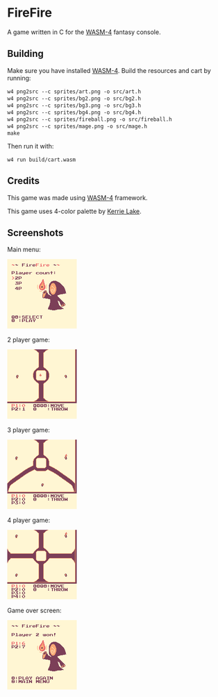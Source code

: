 # FireFire

A game written in C for the [WASM-4](https://wasm4.org) fantasy console.

## Building

Make sure you have installed [WASM-4](https://wasm4.org/docs/getting-started/setup).
Build the resources and cart by running:

```shell
w4 png2src --c sprites/art.png -o src/art.h
w4 png2src --c sprites/bg2.png -o src/bg2.h
w4 png2src --c sprites/bg3.png -o src/bg3.h
w4 png2src --c sprites/bg4.png -o src/bg4.h
w4 png2src --c sprites/fireball.png -o src/fireball.h
w4 png2src --c sprites/mage.png -o src/mage.h
make
```

Then run it with:

```shell
w4 run build/cart.wasm
```

## Credits

This game was made using [WASM-4](https://wasm4.org) framework.

This game uses 4-color palette by [Kerrie Lake](https://lospec.com/palette-list/ice-cream-gb).

## Screenshots

Main menu:

![menu](screenshots/menu.png)

2 player game:

![2p](screenshots/2p.png)

3 player game:

![3p](screenshots/3p.png)

4 player game:

![4p](screenshots/4p.png)

Game over screen:

![gameover](screenshots/gameover.png)
